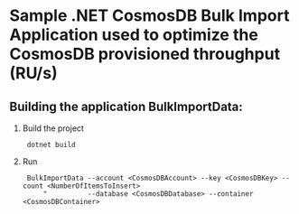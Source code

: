 # Sample .NET CosmosDB Bulk Import Application used to optimize the CosmosDB provisioned throughput (RU/s)


## Building the application BulkImportData:

1. Build the project 

        dotnet build

2. Run

        BulkImportData --account <CosmosDBAccount> --key <CosmosDBKey> --count <NumberOfItemsToInsert>
            "          --database <CosmosDBDatabase> --container <CosmosDBContainer> 





